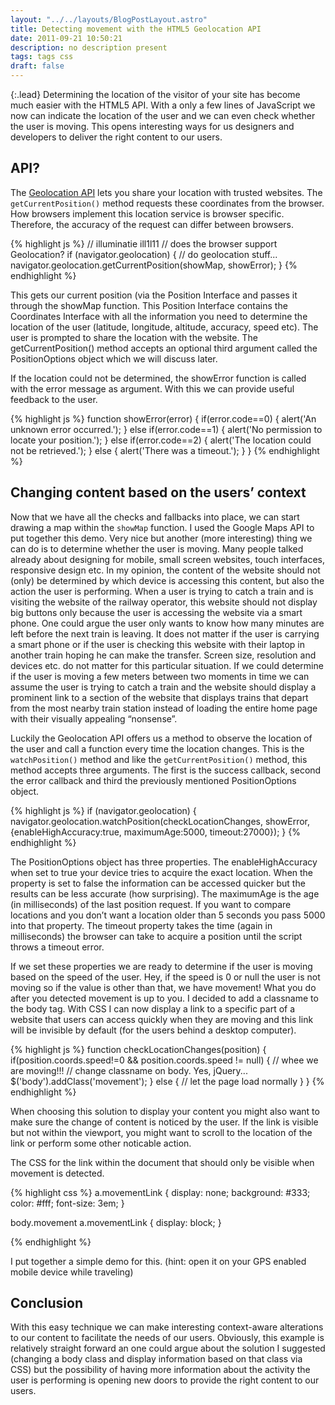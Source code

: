 ```yaml
---
layout: "../../layouts/BlogPostLayout.astro"
title: Detecting movement with the HTML5 Geolocation API
date: 2011-09-21 10:50:21
description: no description present
tags: tags css
draft: false
---
```


{:.lead}
Determining the location of the visitor of your site has become much easier with the HTML5 API. With a only a few lines of JavaScript we now can indicate the location of the user and we can even check whether the user is moving. This opens interesting ways for us designers and developers to deliver the right content to our users.

## API?
The [Geolocation API](http://www.w3.org/TR/geolocation-API/ "Geolocation API Specification") lets you share your location with trusted websites. The <code>getCurrentPosition()</code> method requests these coordinates from the browser. How browsers implement this location service is browser specific. Therefore, the accuracy of the request can differ between browsers.

{% highlight js %}
// illuminatie ill1l11
// does the browser support Geolocation?
if (navigator.geolocation) {
  // do geolocation stuff...
  navigator.geolocation.getCurrentPosition(showMap, showError);
}
{% endhighlight %}

This gets our current position (via the Position Interface and passes it through the showMap function. This Position Interface contains the Coordinates Interface with all the information you need to determine the location of the user (latitude, longitude, altitude, accuracy, speed etc). The user is prompted to share the location with the website. The getCurrentPosition() method accepts an optional third argument called the PositionOptions object which we will discuss later.

If the location could not be determined, the showError function is called with the error message as argument. With this we can provide useful feedback to the user.

{% highlight js %}
function showError(error) {
  if(error.code==0) {
    alert('An unknown error occurred.');
  } else if(error.code==1) {
    alert('No permission to locate your position.');
  } else if(error.code==2) {
    alert('The location could not be retrieved.');
  } else {
    alert('There was a timeout.');
  }
}
{% endhighlight %}


## Changing content based on the users’ context

Now that we have all the checks and fallbacks into place, we can start drawing a map within the <code>showMap</code> function. I used the Google Maps API to put together this demo. Very nice but another (more interesting) thing we can do is to determine whether the user is moving. Many people talked already about designing for mobile, small screen websites, touch interfaces, responsive design etc. In my opinion, the content of the website should not (only) be determined by which device is accessing this content, but also the action the user is performing. When a user is trying to catch a train and is visiting the website of the railway operator, this website should not display big buttons only because the user is accessing the website via a smart phone. One could argue the user only wants to know how many minutes are left before the next train is leaving. It does not matter if the user is carrying a smart phone or if the user is checking this website with their laptop in another train hoping he can make the transfer. Screen size, resolution and devices etc. do not matter for this particular situation. If we could determine if the user is moving a few meters between two moments in time we can assume the user is trying to catch a train and the website should display a prominent link to a section of the website that displays trains that depart from the most nearby train station instead of loading the entire home page with their visually appealing “nonsense”.

Luckily the Geolocation API offers us a method to observe the location of the user and call a function every time the location changes. This is the <code>watchPosition()</code> method and like the <code>getCurrentPosition()</code> method, this method accepts three arguments. The first is the success callback, second the error callback and third the previously mentioned PositionOptions object.

{% highlight js %}
if (navigator.geolocation) {
  navigator.geolocation.watchPosition(checkLocationChanges, showError, {enableHighAccuracy:true, maximumAge:5000, timeout:27000});
}
{% endhighlight %}

The PositionOptions object has three properties. The enableHighAccuracy when set to true your device tries to acquire the exact location. When the property is set to false the information can be accessed quicker but the results can be less accurate (how surprising). The maximumAge is the age (in milliseconds) of the last position request. If you want to compare locations and you don’t want a location older than 5 seconds you pass 5000 into that property. The timeout property takes the time (again in milliseconds) the browser can take to acquire a position until the script throws a timeout error.

If we set these properties we are ready to determine if the user is moving based on the speed of the user. Hey, if the speed is 0 or null the user is not moving so if the value is other than that, we have movement!
What you do after you detected movement is up to you. I decided to add a classname to the body tag. With CSS I can now display a link to a specific part of a website that users can access quickly when they are moving and this link will be invisible by default (for the users behind a desktop computer).


{% highlight js %}
function checkLocationChanges(position) {
  if(position.coords.speed!=0 &amp;&amp; position.coords.speed != null) {
    // whee we are moving!!!
    // change classname on body. Yes, jQuery...
    $('body').addClass('movement');
  } else {
    // let the page load normally
  }
}
{% endhighlight %}

When choosing this solution to display your content you might also want to make sure the change of content is noticed by the user. If the link is visible but not within the viewport, you might want to scroll to the location of the link or perform some other noticable action.

The CSS for the link within the document that should only be visible when movement is detected.

{% highlight css %}
a.movementLink {
  display: none;
  background: #333;
  color: #fff;
  font-size: 3em;
}

body.movement a.movementLink {
  display: block;
}

{% endhighlight %}

I put together a simple demo for this. (hint: open it on your GPS enabled mobile device while traveling)

## Conclusion

With this easy technique we can make interesting context-aware alterations to our content to facilitate the needs of our users. Obviously, this example is relatively straight forward an one could argue about the solution I suggested (changing a body class and display information based on that class via CSS) but the possibility of having more information about the activity the user is performing is opening new doors to provide the right content to our users.